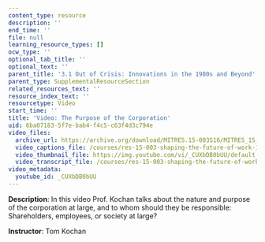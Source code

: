 ```yaml
---
content_type: resource
description: ''
end_time: ''
file: null
learning_resource_types: []
ocw_type: ''
optional_tab_title: ''
optional_text: ''
parent_title: '3.1 Out of Crisis: Innovations in the 1980s and Beyond'
parent_type: SupplementalResourceSection
related_resources_text: ''
resource_index_text: ''
resourcetype: Video
start_time: ''
title: 'Video: The Purpose of the Corporation'
uid: 6ba07183-5f7e-bab4-f4c5-c63f4d3c794e
video_files:
  archive_url: https://archive.org/download/MITRES.15-003S16/MITRES_15_003S16_3-1-3_360p.mp4
  video_captions_file: /courses/res-15-003-shaping-the-future-of-work-15-662x-spring-2016/65d4a5c7635659ba93085a676e848743_CUXbDB0bUU.vtt
  video_thumbnail_file: https://img.youtube.com/vi/_CUXbDB0bUU/default.jpg
  video_transcript_file: /courses/res-15-003-shaping-the-future-of-work-15-662x-spring-2016/d0a5163e9c86dac61ec8f4c16aeffde2_CUXbDB0bUU.pdf
video_metadata:
  youtube_id: _CUXbDB0bUU
---
```


**Description**: In this video Prof. Kochan talks about the nature and purpose of the corporation at large, and to whom should they be responsible: Shareholders, employees, or society at large?

**Instructor**: Tom Kochan




